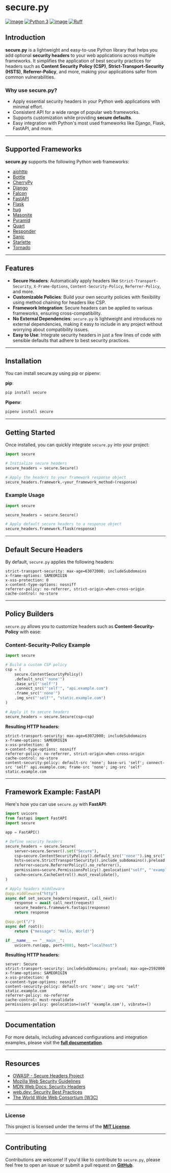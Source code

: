 # secure.py

[![image](https://img.shields.io/pypi/v/secure.svg)](https://pypi.org/project/secure/)
[![Python 3](https://img.shields.io/badge/python-3-blue.svg)](https://www.python.org/downloads/)
[![image](https://img.shields.io/pypi/l/secure.svg)](https://pypi.org/project/secure/)
[![Ruff](https://img.shields.io/endpoint?url=https://raw.githubusercontent.com/astral-sh/ruff/main/assets/badge/v2.json)](https://github.com/astral-sh/ruff)

## **Introduction**

**secure.py** is a lightweight and easy-to-use Python library that helps you add optional **security headers** to your web applications across multiple frameworks. It simplifies the application of best security practices for headers such as **Content Security Policy (CSP)**, **Strict-Transport-Security (HSTS)**, **Referrer-Policy**, and more, making your applications safer from common vulnerabilities.

### **Why use secure.py?**

- Apply essential security headers in your Python web applications with minimal effort.
- Consistent API for a wide range of popular web frameworks.
- Supports customization while providing **secure defaults**.
- Easy integration with Python's most used frameworks like Django, Flask, FastAPI, and more.

---

## **Supported Frameworks**

**secure.py** supports the following Python web frameworks:

- [aiohttp](https://docs.aiohttp.org)
- [Bottle](https://bottlepy.org)
- [CherryPy](https://cherrypy.org)
- [Django](https://www.djangoproject.com)
- [Falcon](https://falconframework.org)
- [FastAPI](https://fastapi.tiangolo.com)
- [Flask](http://flask.pocoo.org)
- [hug](http://www.hug.rest)
- [Masonite](https://docs.masoniteproject.com)
- [Pyramid](https://trypyramid.com)
- [Quart](https://pgjones.gitlab.io/quart/)
- [Responder](https://python-responder.org)
- [Sanic](https://sanicframework.org)
- [Starlette](https://www.starlette.io/)
- [Tornado](https://www.tornadoweb.org/)

---

## **Features**

- **Secure Headers**: Automatically apply headers like `Strict-Transport-Security`, `X-Frame-Options`, `Content-Security-Policy`, `Referrer-Policy`, and more.
- **Customizable Policies**: Build your own security policies with flexibility using method chaining for headers like CSP.
- **Framework Integration**: Secure headers can be applied to various frameworks, ensuring cross-compatibility.
- **No External Dependencies**: `secure.py` is lightweight and introduces no external dependencies, making it easy to include in any project without worrying about compatibility issues.
- **Easy to Use**: Integrate security headers in just a few lines of code with sensible defaults that adhere to best security practices.

---

## **Installation**

You can install secure.py using pip or pipenv:

**pip**:

```bash
pip install secure
```

**Pipenv**:

```bash
pipenv install secure
```

---

## **Getting Started**

Once installed, you can quickly integrate `secure.py` into your project:

```python
import secure

# Initialize secure headers
secure_headers = secure.Secure()

# Apply the headers to your framework response object
secure_headers.framework.<your_framework_method>(response)
```

### **Example Usage**

```python
import secure

secure_headers = secure.Secure()

# Apply default secure headers to a response object
secure_headers.framework.flask(response)
```

---

## **Default Secure Headers**

By default, `secure.py` applies the following headers:

```http
strict-transport-security: max-age=63072000; includeSubdomains
x-frame-options: SAMEORIGIN
x-xss-protection: 0
x-content-type-options: nosniff
referrer-policy: no-referrer, strict-origin-when-cross-origin
cache-control: no-store
```

---

## **Policy Builders**

`secure.py` allows you to customize headers such as **Content-Security-Policy** with ease:

### **Content-Security-Policy Example**

```python
import secure

# Build a custom CSP policy
csp = (
    secure.ContentSecurityPolicy()
    .default_src("'none'")
    .base_uri("'self'")
    .connect_src("'self'", "api.example.com")
    .frame_src("'none'")
    .img_src("'self'", "static.example.com")
)

# Apply it to secure headers
secure_headers = secure.Secure(csp=csp)
```

**Resulting HTTP headers:**

```http
strict-transport-security: max-age=63072000; includeSubdomains
x-frame-options: SAMEORIGIN
x-xss-protection: 0
x-content-type-options: nosniff
referrer-policy: no-referrer, strict-origin-when-cross-origin
cache-control: no-store
content-security-policy: default-src 'none'; base-uri 'self'; connect-src 'self' api.example.com; frame-src 'none'; img-src 'self' static.example.com
```

---

## **Framework Example: FastAPI**

Here's how you can use `secure.py` with **FastAPI**:

```python
import uvicorn
from fastapi import FastAPI
import secure

app = FastAPI()

# Define security headers
secure_headers = secure.Secure(
    server=secure.Server().set("Secure"),
    csp=secure.ContentSecurityPolicy().default_src("'none'").img_src("'self'", "static.example.com"),
    hsts=secure.StrictTransportSecurity().include_subdomains().preload().max_age(2592000),
    referrer=secure.ReferrerPolicy().no_referrer(),
    permissions=secure.PermissionsPolicy().geolocation("self", "'example.com'").vibrate(),
    cache=secure.CacheControl().must_revalidate(),
)

# Apply headers middleware
@app.middleware("http")
async def set_secure_headers(request, call_next):
    response = await call_next(request)
    secure_headers.framework.fastapi(response)
    return response

@app.get("/")
async def root():
    return {"message": "Hello, World!"}

if __name__ == "__main__":
    uvicorn.run(app, port=8081, host="localhost")
```

**Resulting HTTP headers:**

```http
server: Secure
strict-transport-security: includeSubDomains; preload; max-age=2592000
x-frame-options: SAMEORIGIN
x-xss-protection: 0
x-content-type-options: nosniff
content-security-policy: default-src 'none'; img-src 'self' static.example.com
referrer-policy: no-referrer
cache-control: must-revalidate
permissions-policy: geolocation=(self 'example.com'), vibrate=()
```

---

## **Documentation**

For more details, including advanced configurations and integration examples, please visit the **[full documentation](https://secure.readthedocs.io)**.

---

## **Resources**

- [OWASP - Secure Headers Project](https://owasp.org/www-project-secure-headers/)
- [Mozilla Web Security Guidelines](https://infosec.mozilla.org/guidelines/web_security)
- [MDN Web Docs: Security Headers](https://developer.mozilla.org/en-US/docs/Web/HTTP/Headers#security)
- [web.dev: Security Best Practices](https://web.dev)
- [The World Wide Web Consortium (W3C)](https://www.w3.org)

---

### **License**

This project is licensed under the terms of the **[MIT License](https://opensource.org/licenses/MIT)**.

---

## **Contributing**

Contributions are welcome! If you'd like to contribute to `secure.py`, please feel free to open an issue or submit a pull request on **[GitHub](https://github.com/TypeError/secure)**.
